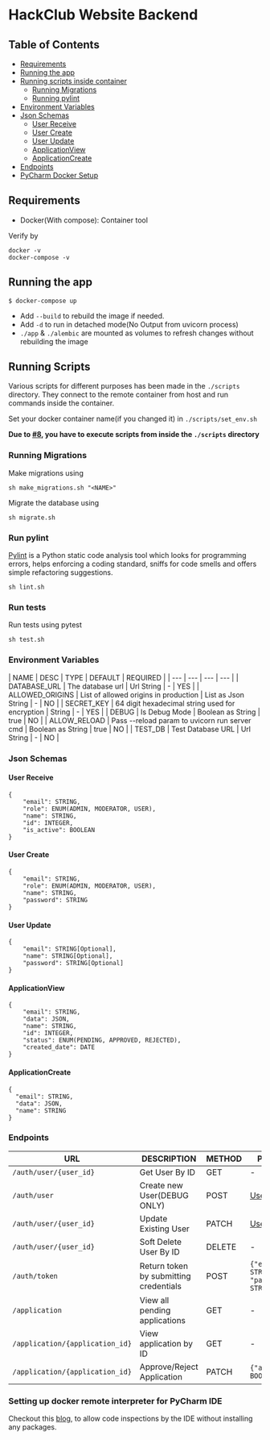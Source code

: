 # HackClub Website Backend

## Table of Contents
- [Requirements](#requirements)
- [Running the app](#running-the-app)
- [Running scripts inside container](#running-scripts)
    - [Running Migrations](#running-migrations)
    - [Running pylint](#run-pylint)
- [Environment Variables](#environment-variables)  
- [Json Schemas](#json-schemas)
    - [User Receive](#user-receive)
    - [User Create](#user-create)
    - [User Update](#user-update)
    - [ApplicationView](#applicationview)
    - [ApplicationCreate](#applicationcreate)
- [Endpoints](#endpoints)
- [PyCharm Docker Setup](#setting-up-docker-remote-interpreter-for-PyCharm-IDE)

## Requirements
- Docker(With compose): Container tool

Verify by
```
docker -v
docker-compose -v
```  

## Running the app
`$ docker-compose up`
- Add `--build` to rebuild the image if needed.
- Add `-d` to run in detached mode(No Output from uvicorn process)
- `./app` & `./alembic` are mounted as volumes to refresh changes without rebuilding the image


## Running Scripts

Various scripts for different purposes has been made in the `./scripts` directory. 
They connect to the remote container from host and run commands inside the container.

Set your docker container name(if you changed it) in `./scripts/set_env.sh`

**Due to [#8](https://github.com/HackClubRIT/website-backend/issues/8), you have to execute scripts from inside the `./scripts` directory**

### Running Migrations

Make migrations using

```
sh make_migrations.sh "<NAME>"
```

Migrate the database using

```
sh migrate.sh
```

### Run pylint

[Pylint](https://pypi.org/project/pylint/) is a Python static code analysis tool which looks for programming errors, helps enforcing a coding standard, sniffs for code smells and offers simple refactoring suggestions.

```
sh lint.sh
```

### Run tests

Run tests using pytest

```
sh test.sh
```

### Environment Variables

| NAME | DESC | TYPE | DEFAULT | REQUIRED |
| --- | --- | --- | --- |
| DATABASE_URL | The database url | Url String | - | YES |
| ALLOWED_ORIGINS | List of allowed origins in production | List as Json String | - | NO |
| SECRET_KEY | 64 digit hexadecimal string used for encryption | String | - | YES |
| DEBUG | Is Debug Mode | Boolean as String | true | NO |
| ALLOW_RELOAD | Pass --reload param to uvicorn run server cmd | Boolean as String | true | NO |
| TEST_DB | Test Database URL | Url String | - | NO |

### Json Schemas 

#### User Receive
```
{
    "email": STRING, 
    "role": ENUM(ADMIN, MODERATOR, USER), 
    "name": STRING, 
    "id": INTEGER, 
    "is_active": BOOLEAN
}
```

#### User Create
```
{
    "email": STRING, 
    "role": ENUM(ADMIN, MODERATOR, USER), 
    "name": STRING,
    "password": STRING
}
```

#### User Update
```
{
    "email": STRING[Optional],
    "name": STRING[Optional],
    "password": STRING[Optional]
}
```
#### ApplicationView
```
{
    "email": STRING,
    "data": JSON,
    "name": STRING,
    "id": INTEGER,
    "status": ENUM(PENDING, APPROVED, REJECTED),
    "created_date": DATE 
}
```
#### ApplicationCreate
```
{
  "email": STRING,
  "data": JSON,
  "name": STRING
}
```


### Endpoints
| URL | DESCRIPTION |METHOD | PARAMS | AUTHENTICATED | RESPONSE |
| --- | --- | --- | --- | --- | --- |
| `/auth/user/{user_id}` | Get User By ID | GET | - | No | [User](#user-receive) |
| `/auth/user` | Create new User(DEBUG ONLY) | POST | [UserCreate](#user-create) | No | [User](#user-receive) |
| `/auth/user/{user_id}` | Update Existing User | PATCH | [UserUpdate](#user-update) | Yes |  [User](#user-receive) |
| `/auth/user/{user_id}` | Soft Delete User By ID | DELETE | - | Yes |  - |
| `/auth/token` | Return token by submitting credentials | POST | `{"email": STRING, "password": STRING}` | No | `{"access_token": "string", "token_type": "string"}` |
| `/application` | View all pending applications | GET | - | Yes | [List(ApplicationView)](#applicationview) |
| `/application/{application_id}` | View application by ID | GET | - | No | [ApplicationView](#applicationview) |
| `/application/{application_id}` | Approve/Reject Application | PATCH | `{"approved": BOOLEAN}` | Yes | - |  


### Setting up docker remote interpreter for PyCharm IDE
Checkout this [blog](https://blog.jetbrains.com/pycharm/2015/12/using-docker-in-pycharm/), to allow code inspections by the IDE without installing any packages.